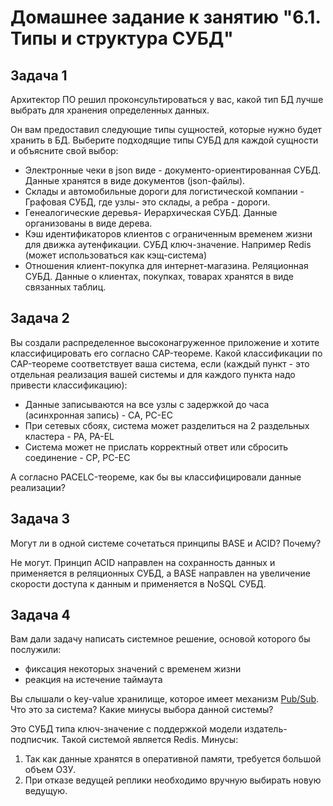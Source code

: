 # Домашнее задание к занятию "6.1. Типы и структура СУБД"

## Задача 1

Архитектор ПО решил проконсультироваться у вас, какой тип БД 
лучше выбрать для хранения определенных данных.

Он вам предоставил следующие типы сущностей, которые нужно будет хранить в БД. Выберите подходящие типы СУБД для каждой сущности и объясните свой выбор:

- Электронные чеки в json виде - документо-ориентированная СУБД. Данные хранятся в виде документов (json-файлы).  
- Склады и автомобильные дороги для логистической компании - Графовая СУБД, где узлы- это склады, а ребра - дороги.  
- Генеалогические деревья- Иерархическая СУБД. Данные организованы в виде дерева.  
- Кэш идентификаторов клиентов с ограниченным временем жизни для движка аутенфикации. СУБД ключ-значение. Например Redis (может использоваться как кэщ-система)  
- Отношения клиент-покупка для интернет-магазина. Реляционная СУБД. Данные о клиентах, покупках, товарах хранятся в виде связанных таблиц.  


## Задача 2

Вы создали распределенное высоконагруженное приложение и хотите классифицировать его согласно 
CAP-теореме. Какой классификации по CAP-теореме соответствует ваша система, если 
(каждый пункт - это отдельная реализация вашей системы и для каждого пункта надо привести классификацию):

- Данные записываются на все узлы с задержкой до часа (асинхронная запись) - CA, PC-EC
- При сетевых сбоях, система может разделиться на 2 раздельных кластера - PA, PA-EL
- Система может не прислать корректный ответ или сбросить соединение - CP, PC-EC

А согласно PACELC-теореме, как бы вы классифицировали данные реализации?

## Задача 3

Могут ли в одной системе сочетаться принципы BASE и ACID? Почему?

Не могут. Принцип ACID направлен на сохранность данных и применяется в реляционных СУБД, а BASE направлен на увеличение скорости доступа к данным и применяется в NoSQL СУБД.  

## Задача 4

Вам дали задачу написать системное решение, основой которого бы послужили:

- фиксация некоторых значений с временем жизни
- реакция на истечение таймаута

Вы слышали о key-value хранилище, которое имеет механизм [Pub/Sub](https://habr.com/ru/post/278237/). 
Что это за система? Какие минусы выбора данной системы?

Это СУБД типа ключ-значение с поддержкой модели издатель-подписчик. Такой системой является Redis.
Минусы:  
1. Так как данные хранятся в оперативной памяти, требуется большой объем ОЗУ.
2. При отказе ведущей реплики необходимо вручную выбирать новую ведущую.
